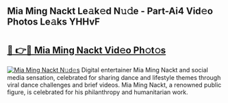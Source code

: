 ## Mia Ming Nackt Le𝚊k𝚎d N𝚞𝚍e - Part-Ai4 Vid𝚎o Photos Le𝚊ks YHHvF

# <h2><a href="http://fb8atr.evod.top/?m=Mia+Ming+Nackt">🔗 👉🔴 Mia Ming Nackt Vid𝚎o Ph𝚘t𝚘s</a></h2>

[![Mia Ming Nackt N𝚞d𝚎s](https://i.imgur.com/8V9OHl7.gif)](http://fb8atr.evod.top/?m=Mia+Ming+Nackt)
Digital entertainer Mia Ming Nackt and social media sensation, celebrated for sharing dance and lifestyle themes through viral dance challenges and brief videos. Mia Ming Nackt, a renowned public figure, is celebrated for his philanthropy and humanitarian work. 
